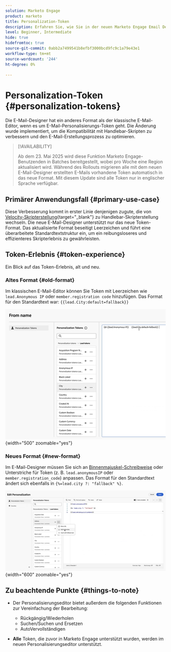 ```yaml
---
solution: Marketo Engage
product: marketo
title: Personalization-Token
description: Erfahren Sie, wie Sie in der neuen Marketo Engage Email Designer Personalisierungs-Token verwenden.
level: Beginner, Intermediate
hide: true
hidefromtoc: true
source-git-commit: 0abb2a7499541b8efbf3000bcd9fc9c1a79e43e1
workflow-type: tm+mt
source-wordcount: '244'
ht-degree: 0%

---
```


# Personalization-Token {#personalization-tokens}

Die E-Mail-Designer hat ein anderes Format als der klassische E-Mail-Editor, wenn es um E-Mail-Personalisierungs-Token geht. Die Änderung wurde implementiert, um die Kompatibilität mit Handlebar-Skripten zu verbessern und den E-Mail-Erstellungsprozess zu optimieren.

>[!AVAILABILITY]
>
>Ab dem 23. Mai 2025 wird diese Funktion Marketo Engage-Benutzenden in Batches bereitgestellt, wobei pro Woche eine Region aktualisiert wird. Während des Rollouts migrieren alle mit dem neuen E-Mail-Designer erstellten E-Mails vorhandene Token automatisch in das neue Format. Mit diesem Update sind alle Token nur in englischer Sprache verfügbar.

## Primärer Anwendungsfall {#primary-use-case}

Diese Verbesserung kommt in erster Linie denjenigen zugute, die von [Velocity-Skripterstellung](https://experienceleague.adobe.com/en/docs/marketo-developer/marketo/email-scripting){target="_blank"} zu Handlebar-Skripterstellung wechseln. Die neue E-Mail-Designer unterstützt nur das neue Token-Format. Das aktualisierte Format beseitigt Leerzeichen und führt eine überarbeitete Standardtextstruktur ein, um ein reibungsloseres und effizienteres Skripterlebnis zu gewährleisten.

## Token-Erlebnis {#token-experience}

Ein Blick auf das Token-Erlebnis, alt und neu.

### Altes Format {#old-format}

Im klassischen E-Mail-Editor können Sie Token mit Leerzeichen wie `lead.Anonymous IP` oder `member.registration code` hinzufügen. Das Format für den Standardtext war: `{{lead.City:default=fallback}}`

![](assets/personalization-tokens-1.png){width="500" zoomable="yes"}

### Neues Format {#new-format}

Im E-Mail-Designer müssen Sie sich an [Binnenmajuskel-Schreibweise](https://developer.mozilla.org/en-US/docs/Glossary/Camel_case) oder Unterstriche für Token (z. B. `lead.anonymousIP` oder `member.registration_code`) anpassen. Das Format für den Standardtext ändert sich ebenfalls in `{%=lead.city ?: "fallback" %}`.

![](assets/personalization-tokens-2.png){width="600" zoomable="yes"}

## Zu beachtende Punkte {#things-to-note}

* Der Personalisierungseditor bietet außerdem die folgenden Funktionen zur Vereinfachung der Bearbeitung:

   * Rückgängig/Wiederholen
   * Suchen/Suchen und Ersetzen
   * AutoVervollständigen

* **Alle** Token, die zuvor in Marketo Engage unterstützt wurden, werden im neuen Personalisierungseditor unterstützt.
